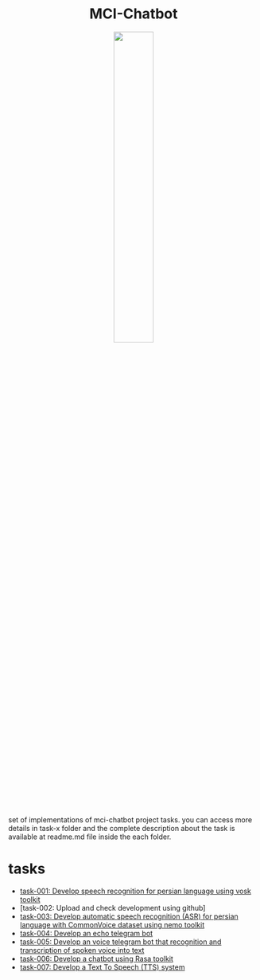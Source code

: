 <h1 align="center">MCI-Chatbot</h1>
<p align="center" width="100%">
    <img width="40%" src="https://github.com/YasinEnigma/mci-chatbot/blob/main/figs/speech.png">
</p>

set of implementations of mci-chatbot project tasks. you can access more details in task-x folder and the complete description about the task is available at readme.md file inside the each folder.
# tasks
* [task-001: Develop speech recognition for persian language using vosk toolkit](https://github.com/YasinEnigma/mci-chatbot/tree/main/task-001)
* [task-002: Upload and check development using github]
* [task-003: Develop automatic speech recognition (ASR) for persian language with CommonVoice dataset using nemo toolkit](https://github.com/YasinEnigma/mci-chatbot/tree/main/task-003)
* [task-004: Develop an echo telegram bot](https://github.com/YasinEnigma/mci-chatbot/tree/main/task-004)
* [task-005: Develop an voice telegram bot that recognition and transcription of spoken voice into text](https://github.com/YasinEnigma/mci-chatbot/tree/main/task-005)
* [task-006: Develop a chatbot using Rasa toolkit](https://github.com/YasinEnigma/mci-chatbot/tree/main/task-006)
* [task-007: Develop a Text To Speech (TTS) system](https://github.com/YasinEnigma/mci-chatbot/tree/main/task-007)
